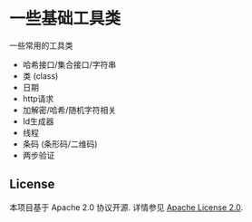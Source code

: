 # 一些基础工具类

一些常用的工具类

- 哈希接口/集合接口/字符串
- 类 (class)
- 日期
- http请求
- 加解密/哈希/随机字符相关
- Id生成器
- 线程
- 条码 (条形码/二维码)
- 两步验证

## License

本项目基于 Apache 2.0 协议开源. 详情参见 [Apache License 2.0](http://www.apache.org/licenses/LICENSE-2.0).
